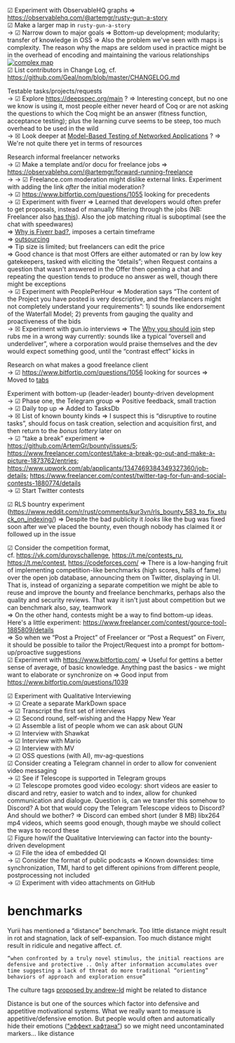 
☑ Experiment with ObservableHQ graphs ⇒ https://observablehq.com/@artemgr/rusty-gun-a-story  
☑ Make a larger map in `rusty-gun-a-story`  
→ ☑ Narrow down to major goals ⇒ Bottom-up development; modularity; transfer of knowledge in OSS ⇒ Also the problem we've seen with maps is complexity. The reason why the maps are seldom used in practice might be in the overhead of encoding and maintaining the various relationships  
[![complex map](https://i.imgur.com/DYWmkMls.jpg)](https://i.imgur.com/DYWmkMl.jpg)  
☑ List contributors in Change Log, cf. https://github.com/Geal/nom/blob/master/CHANGELOG.md

Testable tasks/projects/requests  
→ ☑ Explore https://deepspec.org/main ? ⇒ Interesting concept, but no one we know is using it, most people either never heard of Coq or are not asking the questions to which the Coq might be an answer (fitness function, acceptance testing); plus the learning curve seems to be steep, too much overhead to be used in the wild  
→ ☒ Look deeper at [Model-Based Testing of Networked Applications](https://arxiv.org/pdf/2102.00378.pdf) ? ⇒ We're not quite there yet in terms of resources

Research informal freelancer networks  
→ ☑ Make a template and/or docu for freelance jobs ⇒ https://observablehq.com/@artemgr/forward-running-freelance  
→ → ☑ Freelance.com moderation might dislike external links. Experiment with adding the link *after* the initial moderation?  
→ ☑ https://www.bitfortip.com/questions/1055 looking for precedents  
→ ☑ Experiment with fiverr ⇒ Learned that developers would often prefer to get proposals, instead of manually filtering through the jobs (NB: Freelancer also [has this](https://www.freelancer.com/search/users/)). Also the job matching ritual is suboptimal (see the chat with speedwares)  
⇒ [Why is Fiverr bad?](https://www.quora.com/Why-is-Fiverr-bad/answers/116949930), imposes a certain timeframe  
⇒ [outsourcing](https://forum.fiverr.com/t/is-outsourcing-allowed-on-fiverr-for-sellers/353768)  
⇒ Tip size is limited; but freelancers can edit the price  
⇒ Good chance is that most Offers are either automated or ran by low key gatekeepers, tasked with eliciting the “details”; when Request contains a question that wasn't answered in the Offer then opening a chat and repeating the question tends to produce no answer as well, though there might be exceptions  
→ ☑ Experiment with PeoplePerHour ⇒ Moderation says “The content of the Project you have posted is very descriptive, and the freelancers might not completely understand your requirements”: 1) sounds like endorsement of the Waterfall Model; 2) prevents from gauging the quality and proactiveness of the bids  
→ ☒ Experiment with gun.io interviews ⇒ The [Why you should join](https://i.imgur.com/OVCFBc5.png) step rubs me in a wrong way currently: sounds like a typical “oversell and underdeliver”, where a corporation would praise themselves and the dev would expect something good, until the “contrast effect” kicks in

Research on what makes a good freelance client  
→ ☑ https://www.bitfortip.com/questions/1056 looking for sources ⇒ Moved to [tabs](https://github.com/ArtemGr/bounty/tree/main/data/firefox)

Experiment with bottom-up (leader-leader) bounty-driven development  
→ ☑ Phase one, the Telegram group ⇒ Positive feedback, small traction  
→ ☑ Daily top up ⇒ Added to TasksDb  
→ ☒ List of known bounty kinds ⇒ I suspect this is “disruptive to routine tasks”, should focus on task creation, selection and acquisition first, and then return to the *bonus lottery* later on  
→ ☑ “take a break” experiment ⇒ https://github.com/ArtemGr/bounty/issues/5; https://www.freelancer.com/contest/take-a-break-go-out-and-make-a-picture-1873762/entries; https://www.upwork.com/ab/applicants/1347469384349327360/job-details; https://www.freelancer.com/contest/twitter-tag-for-fun-and-social-contests-1880774/details  
→ ☑ Start Twitter contests

☑ RLS bountry experiment (https://www.reddit.com/r/rust/comments/kur3vn/rls_bounty_583_to_fix_stuck_on_indexing/) ⇒ Despite the bad publicity it *looks* like the bug was fixed soon after we've placed the bounty, even though nobody has claimed it or followed up in the issue

☑ Consider the competition format,  
cf. https://vk.com/durovschallenge, https://t.me/contests_ru, https://t.me/contest, https://codeforces.com/ ⇒ There is a low-hanging fruit of implementing competition-like benchmarks (high scores, halls of fame) over the open job database, announcing them on Twitter, displaying in UI. That is, instead of organizing a separate competition we might be able to reuse and improve the bounty and freelance benchmarks, perhaps also the quality and security reviews. That way it isn't just about competition but we can benchmark also, say, teamwork  
⇒ On the other hand, contests might be a way to find bottom-up ideas. Here's a little experiment: https://www.freelancer.com/contest/gource-tool-1885809/details  
⇒ So when we “Post a Project” of Freelancer or “Post a Request” on Fiverr, it should be possible to tailor the Project/Request into a prompt for bottom-up/proactive suggestions  
☑ Experiment with https://www.bitfortip.com/ ⇒ Useful for gettins a better sense of average, of basic knowledge. Anything past the basics - we might want to elaborate or synchronize on ⇒ Good input from https://www.bitfortip.com/questions/1039

☑ Experiment with Qualitative Interviewing  
→ ☑ Create a separate MarkDown space  
→ ☑ Transcript the first set of interviews  
→ ☑ Second round, self-wishing and the Happy New Year  
→ ☑ Assemble a list of people whom we can ask about GUN  
→ ☑ Interview with Shawkat  
→ ☑ Interview with Mario  
→ ☑ Interview with MV  
→ ☑ OSS questions (with AI), mv-ag-questions  
☑ Consider creating a Telegram channel in order to allow for convenient video messaging  
→ ☑ See if Telescope is supported in Telegram groups  
→ ☑ Telescope promotes good video ecology: short videos are easier to discard and retry, easier to watch and to index, allow for chunked communication and dialogue. Question is, can we transfer this somehow to Discord? A bot that would copy the Telegram Telescope videos to Discord? And should we bother? ⇒ Discord can embed short (under 8 MB) libx264 mp4 videos, which seems good enough, though maybe we should collect the ways to record these  
☑ Figure how/if the Qualitative Interviewing can factor into the bounty-driven development  
→ ☑ File the idea of embedded QI  
→ ☑ Consider the format of public podcasts ⇒ Known downsides: time synchronization, TMI, hard to get different opinions from different people, postprocessing not included  
→ ☑ Experiment with video attachments on GitHub

# benchmarks

Yurii has mentioned a “distance” benchmark. Too little distance might result in rot and stagnation, lack of self-expansion. Too much distance might result in ridicule and negative affect. cf.

    “when confronted by a truly novel stimulus, the initial reactions are defensive and protective .. Only after information accumulates over time suggesting a lack of threat do more traditional “orienting” behaviors of approach and exploration ensue”

The culture tags [proposed by andrew-ld](https://github.com/ArtemGr/bounty/issues/6) might be related to distance

Distance is but one of the sources which factor into defensive and appetitive motivational systems. What we really want to measure is appetitive/defensive emotion. But people would often and automatically hide their emotions ([“эффект кафтана”](https://youtu.be/zypuneus6b0)) so we might need uncontaminated markers… like distance

